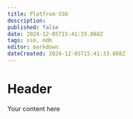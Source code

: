 ```yaml
---
title: Platfrom SSO
description: 
published: false
date: 2024-12-05T15:41:33.868Z
tags: sso, mdm
editor: markdown
dateCreated: 2024-12-05T15:41:33.868Z
---
```


# Header
Your content here
